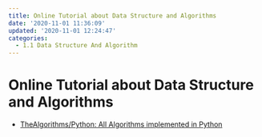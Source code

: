 ```yaml
---
title: Online Tutorial about Data Structure and Algorithms
date: '2020-11-01 11:36:09'
updated: '2020-11-01 12:24:47'
categories:
  - 1.1 Data Structure And Algorithm
---
```

# Online Tutorial about Data Structure and Algorithms

- [TheAlgorithms/Python: All Algorithms implemented in Python](https://github.com/TheAlgorithms/Python)


